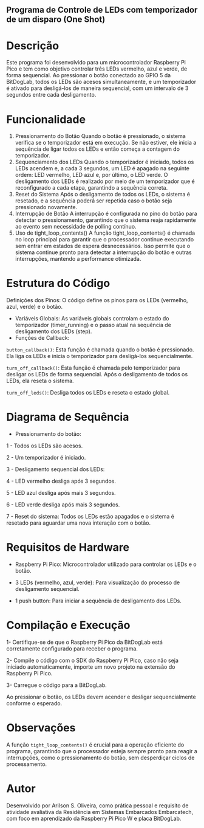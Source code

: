 ## Programa de Controle de LEDs com temporizador de um disparo (One Shot)

# Descrição

Este programa foi desenvolvido para um microcontrolador Raspberry Pi Pico e tem como objetivo controlar três LEDs vermelho, azul e verde, de forma sequencial. Ao pressionar o botão conectado ao GPIO 5 da BitDogLab, todos os LEDs são acesos simultaneamente, e um temporizador é ativado para desligá-los de maneira sequencial, com um intervalo de 3 segundos entre cada desligamento.

# Funcionalidade

1. Pressionamento do Botão
Quando o botão é pressionado, o sistema verifica se o temporizador está em execução. Se não estiver, ele inicia a sequência de ligar todos os LEDs e então começa a contagem do temporizador.
2. Sequenciamento dos LEDs
Quando o temporizador é iniciado, todos os LEDs acendem e, a cada 3 segundos, um LED é apagado na seguinte ordem: LED vermelho, LED azul e, por último, o LED verde.
O desligamento dos LEDs é realizado por meio de um temporizador que é reconfigurado a cada etapa, garantindo a sequência correta.
3. Reset do Sistema
Após o desligamento de todos os LEDs, o sistema é resetado, e a sequência poderá ser repetida caso o botão seja pressionado novamente.
4. Interrupção de Botão
A interrupção é configurada no pino do botão para detectar o pressionamento, garantindo que o sistema reaja rapidamente ao evento sem necessidade de polling contínuo.
5. Uso de tight_loop_contents()
A função tight_loop_contents() é chamada no loop principal para garantir que o processador continue executando sem entrar em estados de espera desnecessários. Isso permite que o sistema continue pronto para detectar a interrupção do botão e outras interrupções, mantendo a performance otimizada.

# Estrutura do Código

Definições dos Pinos: O código define os pinos para os LEDs (vermelho, azul, verde) e o botão.
- Variáveis Globais: As variáveis globais controlam o estado do temporizador (timer_running) e o passo atual na sequência de desligamento dos LEDs (step).
- Funções de Callback:
  
`button_callback()`: Esta função é chamada quando o botão é pressionado. Ela liga os LEDs e inicia o temporizador para desligá-los sequencialmente.

`turn_off_callback()`: Esta função é chamada pelo temporizador para desligar os LEDs de forma sequencial. Após o desligamento de todos os LEDs, ela reseta o sistema.

`turn_off_leds()`: Desliga todos os LEDs e reseta o estado global.

# Diagrama de Sequência

- Pressionamento do botão:
  
1 - Todos os LEDs são acesos.

2 - Um temporizador é iniciado.

3 - Desligamento sequencial dos LEDs:

4 - LED vermelho desliga após 3 segundos.

5 - LED azul desliga após mais 3 segundos.

6 - LED verde desliga após mais 3 segundos.

7 - Reset do sistema: Todos os LEDs estão apagados e o sistema é resetado para aguardar uma nova interação com o botão.
  
# Requisitos de Hardware

* Raspberry Pi Pico: Microcontrolador utilizado para controlar os LEDs e o botão.
  
* 3 LEDs (vermelho, azul, verde): Para visualização do processo de desligamento sequencial.

* 1 push button: Para iniciar a sequência de desligamento dos LEDs.
  
# Compilação e Execução

1- Certifique-se de que o Raspberry Pi Pico da BitDogLab está corretamente configurado para receber o programa.

2- Compile o código com o SDK do Raspberry Pi Pico, caso não seja iniciado automaticamente, importe um novo projeto na extensão do Raspberry Pi Pico.

3- Carregue o código para a BitDogLab.

Ao pressionar o botão, os LEDs devem acender e desligar sequencialmente conforme o esperado.

# Observações
A função `tight_loop_contents()` é crucial para a operação eficiente do programa, garantindo que o processador esteja sempre pronto para reagir a interrupções, como o pressionamento do botão, sem desperdiçar ciclos de processamento.

# Autor

Desenvolvido por Arilson S. Oliveira, como prática pessoal e requisito de atividade avaliativa da Residência em Sistemas Embarcados Embarcatech, com foco em aprendizado da Raspberry Pi Pico W e placa BitDogLab.
